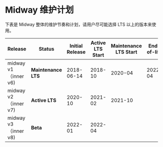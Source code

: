 # Midway 维护计划

下表是 Midway  整体的维护节奏和计划，请用户尽可能选择 LTS 以上的版本来使用。

| Release | Status | Initial Release | Active LTS Start | Maintenance LTS Start | End-of-life |
| --- | --- | --- | --- | --- | --- |
| midway v1（inner v6) | **Maintenance LTS** | 2018-06-14 | 2018-10 | 2020-04 | 2022-04 |
| midway v2（inner v7) | **Active LTS** | 2020-10 | 2021-02 | 2021-10 |  |
| midway v3（inner v8) | **Beta** | 2022-01 | 2022-04 |  |  |
